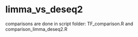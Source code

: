 # limma_vs_deseq2

comparisons are done in script folder: TF_comparison.R and comparison_limma_deseq2.R

